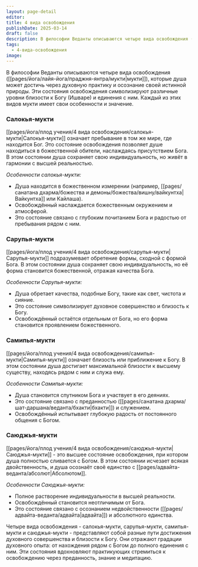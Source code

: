 ```yaml
---
layout: page-detail
editor: 
title: 4 вида освобождения
publishDate: 2025-03-14
draft: false
description: В философии Веданты описываются четыре вида освобождения (мукти), которые душа может достичь через духовную практику и осознание своей истинной природы. Эти состояния освобождения символизируют различные уровни близости к Богу (Ишваре) и единения с ним. Каждый из этих видов мукти имеет свои особенности и значение.
tags:
  - 4-вида-освобождения
image:
---
```

В философии Веданты описываются четыре вида освобождения ([[pages/йога/лайя-йога/праджня-янтра/мукти|мукти]]), которые душа может достичь через духовную практику и осознание своей истинной природы. Эти состояния освобождения символизируют различные уровни близости к Богу (Ишваре) и единения с ним. Каждый из этих видов мукти имеет свои особенности и значение.

### Салокья-мукти
[[pages/йога/плод учения/4 вида освобождения/салокья-мукти|Cалокья-мукти]] означает пребывание в том же мире, где находится Бог. Это состояние освобождения позволяет душе находиться в божественной обители, наслаждаясь присутствием Бога. В этом состоянии душа сохраняет свою индивидуальность, но живёт в гармонии с высшей реальностью.

*Особенности салокья-мукти:*
- Душа находится в божественном измерении (например, [[pages/санатана дхарма/божества и демоны/божества/вишну/вайкунтха|Вайкунтха]] или Кайлаша).
- Освобождённый наслаждается божественным окружением и атмосферой.
- Это состояние связано с глубоким почитанием Бога и радостью от пребывания рядом с ним.

### Сарупья-мукти
[[pages/йога/плод учения/4 вида освобождения/сарупья-мукти|Сарупья-мукти]] подразумевает обретение формы, сходной с формой Бога. В этом состоянии душа сохраняет свою индивидуальность, но её форма становится божественной, отражая качества Бога.

*Особенности Сарупья-мукти:*
- Душа обретает качества, подобные Богу, такие как свет, чистота и сияние.
- Это состояние символизирует духовное совершенство и близость к Богу.
- Освобождённый остаётся отдельным от Бога, но его форма становится проявлением божественного.

### Самипья-мукти
[[pages/йога/плод учения/4 вида освобождения/самипья-мукти|Cамипья-мукти]] означает близость или приближение к Богу. В этом состоянии душа достигает максимальной близости к высшему существу, находясь рядом с ним и служа ему.

*Особенности Самипья-мукти:*
- Душа становится спутником Бога и участвует в его деяниях.
- Это состояние связано с преданностью ([[pages/санатана дхарма/шат-даршана/веданта/бхакти|бхакти]]) и служением.
- Освобождённый испытывает глубокую радость от постоянного общения с Богом.

### Саюджья-мукти
[[pages/йога/плод учения/4 вида освобождения/саюджья-мукти|Саюджья-мукти]] - это высшее состояние освобождения, при котором душа полностью сливается с Богом. В этом состоянии исчезает всякая двойственность, и душа осознаёт своё единство с [[pages/адвайта-веданта/абсолют|Абсолютом]].

*Особенности Саюджья-мукти:*
- Полное растворение индивидуальности в высшей реальности.
- Освобождённый становится неотличимым от Бога.
- Это состояние связано с осознанием недвойственности ([[pages/адвайта-веданта/адвайта|адвайта]]) и абсолютного единства.

Четыре вида освобождения - салокья-мукти, сарупья-мукти, самипья-мукти и саюджья-мукти - представляют собой разные пути достижения духовного совершенства и близости к Богу. Они отражают градации духовного опыта: от нахождения рядом с Богом до полного единения с ним. Эти состояния вдохновляют практикующих стремиться к освобождению через преданность, знание и медитацию.
